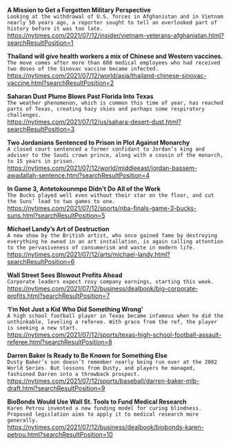 **A Mission to Get a Forgotten Military Perspective**\
`Looking at the withdrawal of U.S. forces in Afghanistan and in Vietnam nearly 50 years ago, a reporter sought to tell an overlooked part of history before it was too late.`\
https://nytimes.com/2021/07/12/insider/vietnam-veterans-afghanistan.html?searchResultPosition=1

**Thailand will give health workers a mix of Chinese and Western vaccines.**\
`The move comes after more than 600 medical employees who had received two doses of the Sinovac vaccine became infected.`\
https://nytimes.com/2021/07/12/world/asia/thailand-chinese-sinovac-vaccine.html?searchResultPosition=2

**Saharan Dust Plume Blows Past Florida Into Texas**\
`The weather phenomenon, which is common this time of year, has reached parts of Texas, creating hazy skies and perhaps some respiratory challenges.`\
https://nytimes.com/2021/07/12/us/sahara-desert-dust.html?searchResultPosition=3

**Two Jordanians Sentenced to Prison in Plot Against Monarchy**\
`A closed court sentenced a former confidant to Jordan’s king and adviser to the Saudi crown prince, along with a cousin of the monarch, to 15 years in prison.`\
https://nytimes.com/2021/07/12/world/middleeast/jordan-bassem-awadallah-sentence.html?searchResultPosition=4

**In Game 3, Antetokounmpo Didn’t Do All of the Work**\
`The Bucks played well even without their star on the floor, and cut the Suns’ lead to two games to one.`\
https://nytimes.com/2021/07/12/sports/nba-finals-game-3-bucks-suns.html?searchResultPosition=5

**Michael Landy’s Art of Destruction**\
`A new show by the British artist, who once gained fame by destroying everything he owned in an art installation, is again calling attention to the pervasiveness of consumerism and waste in modern life.`\
https://nytimes.com/2021/07/12/arts/michael-landy.html?searchResultPosition=6

**Wall Street Sees Blowout Profits Ahead**\
`Corporate leaders expect rosy company earnings, starting this week.`\
https://nytimes.com/2021/07/12/business/dealbook/big-corporate-profits.html?searchResultPosition=7

**‘I’m Not Just a Kid Who Did Something Wrong’**\
`A high school football player in Texas became infamous when he did the unthinkable, leveling a referee. With grace from the ref, the player is seeking a new start.`\
https://nytimes.com/2021/07/12/sports/texas-high-school-football-assault-referee.html?searchResultPosition=8

**Darren Baker Is Ready to Be Known for Something Else**\
`Dusty Baker’s son doesn’t remember nearly being run over at the 2002 World Series. But lessons from Dusty, and players he managed, fashioned Darren into a throwback prospect.`\
https://nytimes.com/2021/07/12/sports/baseball/darren-baker-mlb-draft.html?searchResultPosition=9

**BioBonds Would Use Wall St. Tools to Fund Medical Research**\
`Karen Petrou invented a new funding model for curing blindness. Proposed legislation aims to apply it to medical research more generally.`\
https://nytimes.com/2021/07/12/business/dealbook/biobonds-karen-petrou.html?searchResultPosition=10


